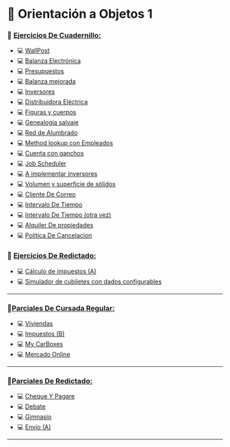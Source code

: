 # 📌 **Orientación a Objetos 1**


### 📄 [Ejercicios De Cuadernillo:]()

- 💻 [WallPost](https://github.com/caroalonso/POO1/tree/main/Ejercicios%20Cuadernillo/1%20WallPost)
- 💻 [Balanza Electrónica](https://github.com/caroalonso/POO1/tree/main/Ejercicios%20Cuadernillo/2%20Balanza%20Electr%C3%B3nica)
- 💻 [Presupuestos](https://github.com/caroalonso/POO1/tree/main/Ejercicios%20Cuadernillo/3%20Presupuestos)
- 💻 [Balanza mejorada](https://github.com/caroalonso/POO1/tree/main/Ejercicios%20Cuadernillo/4%20Balanza%20mejorada)
- 💻 [Inversores](https://github.com/caroalonso/POO1/tree/main/Ejercicios%20Cuadernillo/5%20Inversores)
- 💻 [Distribuidora Eléctrica](https://github.com/caroalonso/POO1/tree/main/Ejercicios%20Cuadernillo/6%20Distribuidora%20El%C3%A9ctrica)
- 💻 [Figuras y cuerpos](https://github.com/caroalonso/POO1/tree/main/Ejercicios%20Cuadernillo/7%20Figuras%20y%20Cuerpos)
- 💻 [Genealogía salvaje](https://github.com/caroalonso/POO1/tree/main/Ejercicios%20Cuadernillo/8%20Genealog%C3%ADa%20salvaje)
- 💻 [Red de Alumbrado](https://github.com/caroalonso/POO1/tree/main/Ejercicios%20Cuadernillo/9%20Red%20de%20Alumbrado)
- 💻 [Method lookup con Empleados](https://github.com/caroalonso/POO1/tree/main/Ejercicios%20Cuadernillo/10%20Method%20lookup%20con%20Empleados)
- 💻 [Cuenta con ganchos](https://github.com/caroalonso/POO1/tree/main/Ejercicios%20Cuadernillo/11%20Cuenta%20con%20ganchos)
- 💻 [Job Scheduler](https://github.com/caroalonso/POO1/tree/main/Ejercicios%20Cuadernillo/12%20Job%20Scheduler)
- 💻 [A implementar inversores](https://github.com/caroalonso/POO1/tree/main/Ejercicios%20Cuadernillo/13%20A%20implementar%20inversores)
- 💻 [Volumen y superficie de sólidos](https://github.com/caroalonso/POO1/tree/main/Ejercicios%20Cuadernillo/14%20Volumen%20y%20superficie%20de%20s%C3%B3lidos)
- 💻 [Cliente De Correo](https://github.com/caroalonso/POO1/tree/main/Ejercicios%20Cuadernillo/15%20Cliente%20De%20Correo)
- 💻 [Intervalo De Tiempo](https://github.com/caroalonso/POO1/tree/main/Ejercicios%20Cuadernillo/16%20Intervalo%20De%20Tiempo)
- 💻 [Intervalo De Tiempo (otra vez)](https://github.com/caroalonso/POO1/tree/main/Ejercicios%20Cuadernillo/17%20Intervalo%20De%20Tiempo%20(otra%20vez))
- 💻 [Alquiler De propiedades](https://github.com/caroalonso/POO1/tree/main/Ejercicios%20Cuadernillo/19%20%20Alquiler%20de%20propiedades)
- 💻 [Politica De Cancelacion](https://github.com/caroalonso/POO1/tree/main/Ejercicios%20Cuadernillo/20%20Politica%20de%20cancelacion)


### 📄 [Ejercicios De Redictado:]() 

- 💻 [Cálculo de impuestos (A)](https://github.com/caroalonso/POO1/tree/main/Ejercicios%20Redicatado/CalculosDeImpuestosA)
- 💻 [Simulador de cubiletes con dados configurables](https://github.com/caroalonso/POO1/tree/main/Ejercicios%20Redicatado/CubileteYdados)

---
### 📍[Parciales De Cursada Regular:]()
- 💻 [Viviendas](https://github.com/caroalonso/POO1/tree/main/Parciales%20Cursada%20Regular/Parcial%20Viviendas)
- 💻 [Impuestos (B)](https://github.com/caroalonso/POO1/tree/main/Parciales%20Cursada%20Regular/Parcial%20Impuestos%20B)
- 💻 [My CarBoxes](https://github.com/caroalonso/POO1/tree/main/Parciales%20Cursada%20Regular/Parcial%20MyCarBoxes)
- 💻 [Mercado Online](https://github.com/caroalonso/POO1/tree/main/Parciales%20Cursada%20Regular/Parcial%20MercadoOnline)

---
### 📍[Parciales  De Redictado:]()

- 💻 [Cheque Y Pagare](https://github.com/caroalonso/POO1/tree/main/Parciales%20Redictado/Parcial%20ChequeyPagare)
- 💻 [Debate](https://github.com/caroalonso/POO1/tree/main/Parciales%20Redictado/Parcial%20Debate)
- 💻 [Gimnasio](https://github.com/caroalonso/POO1/tree/main/Parciales%20Redictado/Parcial%20Gimnasio)
- 💻 [Envio (A)](https://github.com/caroalonso/POO1/tree/main/Parciales%20Redictado/Parcial%20Envio%20A)


---


